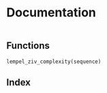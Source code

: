 # Documentation

```@contents
```

## Functions

```@docs
lempel_ziv_complexity(sequence)
```

## Index

```@index
```